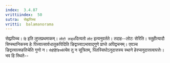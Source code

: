 ```yaml
---
index:  3.4.87
vrittiindex:  50
sutra:  सेह्य्रपिच्च
vritti:  balamanorama 
---
```


सेह्य्रपिच्च। `हि` इति लुप्तप्रथमाकम्। `लोटो लङ्व`दित्यतो `लोट` इत्यनुवर्तते। तदाह--लोटः सेरिति। स्तुहीत्यादौ सिप्स्थानिकस्य हेः पित्त्वात्सार्वधातुकपिदिति ङिद्वात्त्वाऽभावाद्गुणे प्राप्ते अपिद्वचनम्। एवञ्च ङिद्वत्त्वात्क्ङतिचेति गुणो न। `सेर्हर्हिङिच्चे`त्येव तु न सूत्रितम्, पितस्सिपोऽनुदात्तस्य स्थाने हेरप्यनुदात्तत्वापत्तेः। भव हि स्थिते--

